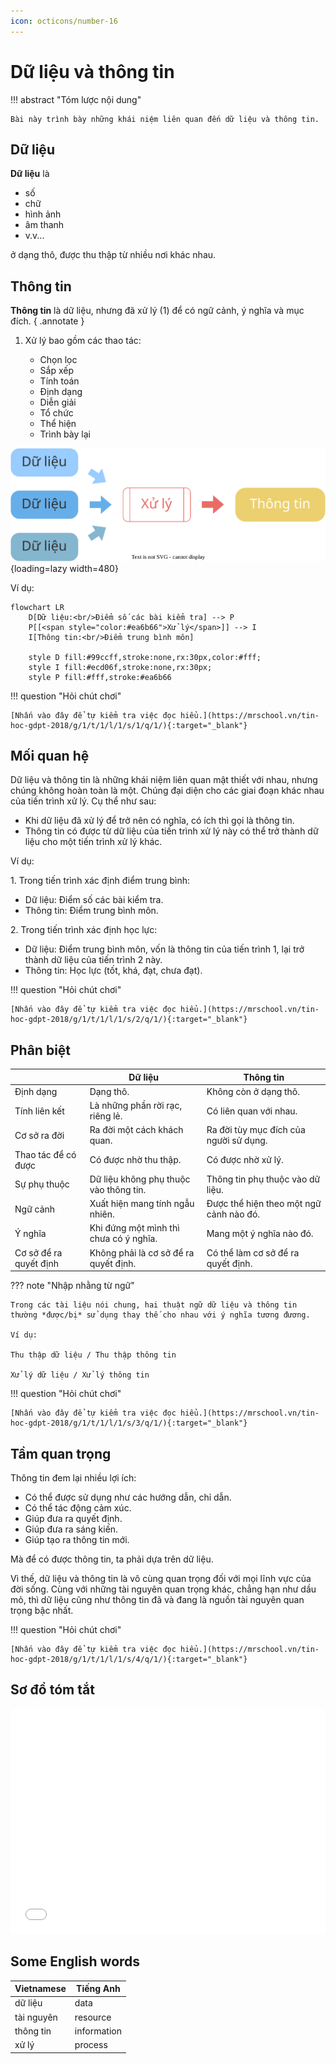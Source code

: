 ```yaml
---
icon: octicons/number-16
---
```


# Dữ liệu và thông tin

!!! abstract "Tóm lược nội dung"

    Bài này trình bày những khái niệm liên quan đến dữ liệu và thông tin.

## Dữ liệu

**Dữ liệu** là

- số
- chữ
- hình ảnh
- âm thanh
- v.v...

ở dạng thô, được thu thập từ nhiều nơi khác nhau.

## Thông tin

**Thông tin** là dữ liệu, nhưng đã xử lý (1) để có ngữ cảnh, ý nghĩa và mục đích.
{ .annotate }

1.  Xử lý bao gồm các thao tác:
    
    - Chọn lọc
    - Sắp xếp
    - Tính toán
    - Định dạng
    - Diễn giải
    - Tổ chức
    - Thể hiện
    - Trình bày lại

![Dữ liệu sau khi xử lý trở thành thông tin](data-vs-information/data-vs-information.svg){loading=lazy width=480}

Ví dụ:

```mermaid
flowchart LR
    D[Dữ liệu:<br/>Điểm số các bài kiểm tra] --> P
    P[[<span style="color:#ea6b66">Xử lý</span>]] --> I
    I[Thông tin:<br/>Điểm trung bình môn]

    style D fill:#99ccff,stroke:none,rx:30px,color:#fff;
    style I fill:#ecd06f,stroke:none,rx:30px;
    style P fill:#fff,stroke:#ea6b66
```

!!! question "Hỏi chút chơi"
    
    [Nhấn vào đây để tự kiểm tra việc đọc hiểu.](https://mrschool.vn/tin-hoc-gdpt-2018/g/1/t/1/l/1/s/1/q/1/){:target="_blank"}

## Mối quan hệ

Dữ liệu và thông tin là những khái niệm liên quan mật thiết với nhau, nhưng chúng không hoàn toàn là một. Chúng đại diện cho các giai đoạn khác nhau của tiến trình xử lý. Cụ thể như sau:  

- Khi dữ liệu đã xử lý để trở nên có nghĩa, có ích thì gọi là thông tin.
- Thông tin có được từ dữ liệu của tiến trình xử lý này có thể trở thành dữ liệu cho một tiến trình xử lý khác.

Ví dụ:

1\. Trong tiến trình xác định điểm trung bình:

- Dữ liệu: Điểm số các bài kiểm tra.
- Thông tin: Điểm trung bình môn.

2\. Trong tiến trình xác định học lực:

- Dữ liệu: Điểm trung bình môn, vốn là thông tin của tiến trình 1, lại trở thành dữ liệu của tiến trình 2 này.
- Thông tin: Học lực (tốt, khá, đạt, chưa đạt).

!!! question "Hỏi chút chơi"
    
    [Nhấn vào đây để tự kiểm tra việc đọc hiểu.](https://mrschool.vn/tin-hoc-gdpt-2018/g/1/t/1/l/1/s/2/q/1/){:target="_blank"}

## Phân biệt

| &nbsp; | Dữ liệu	| Thông tin |
| --- | --- | --- |
| Định dạng | Dạng thô.	| Không còn ở dạng thô. |
| Tính liên kết | Là những phần rời rạc, riêng lẻ. | Có liên quan với nhau. |
| Cơ sở ra đời | Ra đời một cách khách quan. | Ra đời tùy mục đích của người sử dụng. |
| Thao tác để có được | Có được nhờ thu thập. | Có được nhờ xử lý. |
| Sự phụ thuộc | Dữ liệu không phụ thuộc vào thông tin. | Thông tin phụ thuộc vào dữ liệu. |
| Ngữ cảnh | Xuất hiện mang tính ngẫu nhiên. | Được thể hiện theo một ngữ cảnh nào đó. |
| Ý nghĩa | Khi đứng một mình thì chưa có ý nghĩa. | Mang một ý nghĩa nào đó. |
| Cơ sở để ra quyết định | Không phải là cơ sở để ra quyết định. | Có thể làm cơ sở để ra quyết định. |

??? note "Nhập nhằng từ ngữ"

    Trong các tài liệu nói chung, hai thuật ngữ dữ liệu và thông tin thường *được/bị* sử dụng thay thế cho nhau với ý nghĩa tương đương.

    Ví dụ:
    
    Thu thập dữ liệu / Thu thập thông tin

    Xử lý dữ liệu / Xử lý thông tin

!!! question "Hỏi chút chơi"
    
    [Nhấn vào đây để tự kiểm tra việc đọc hiểu.](https://mrschool.vn/tin-hoc-gdpt-2018/g/1/t/1/l/1/s/3/q/1/){:target="_blank"}

## Tầm quan trọng

Thông tin đem lại nhiều lợi ích:

- Có thể được sử dụng như các hướng dẫn, chỉ dẫn.
- Có thể tác động cảm xúc.
- Giúp đưa ra quyết định.
- Giúp đưa ra sáng kiến.
- Giúp tạo ra thông tin mới.

Mà để có được thông tin, ta phải dựa trên dữ liệu.

Vì thế, dữ liệu và thông tin là vô cùng quan trọng đối với mọi lĩnh vực của đời sống. Cùng với những tài nguyên quan trọng khác, chẳng hạn như dầu mỏ, thì dữ liệu cũng như thông tin đã và đang là nguồn tài nguyên quan trọng bậc nhất.

!!! question "Hỏi chút chơi"
    
    [Nhấn vào đây để tự kiểm tra việc đọc hiểu.](https://mrschool.vn/tin-hoc-gdpt-2018/g/1/t/1/l/1/s/4/q/1/){:target="_blank"}

## Sơ đồ tóm tắt

<div>
    <iframe style="width: 100%; height: 360px" frameBorder=0 src="../mindmaps/data-vs-information.html">Sơ đồ tóm tắt</iframe>
</div>

## Some English words

| Vietnamese | Tiếng Anh | 
| --- | --- |
| dữ liệu | data |
| tài nguyên | resource |
| thông tin | information |
| xử lý | process |